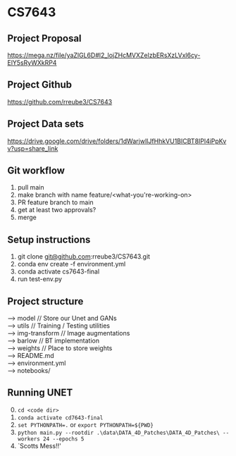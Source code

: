 # CS7643

## Project Proposal

https://mega.nz/file/yaZlGL6D#l2_lojZHcMVXZelzbERsXzLVxl6cy-ElY5sRyWXkRP4

## Project Github

https://github.com/rreube3/CS7643

## Project Data sets

https://drive.google.com/drive/folders/1dWarjwIlJfHhkVU1BICBT8IPl4iPpKvv?usp=share_link

## Git workflow

1. pull main
2. make branch with name feature/<what-you're-working-on>
3. PR feature branch to main
4. get at least two approvals?
5. merge

## Setup instructions
1. git clone git@github.com:rreube3/CS7643.git
2. conda env create -f environment.yml
3. conda activate cs7643-final
4. run test-env.py

## Project structure

--> model // Store our Unet and GANs  
--> utils // Training / Testing utilities  
--> img-transform // Image augmentations  
--> barlow // BT implementation  
--> weights // Place to store weights  
--> README.md  
--> environment.yml  
--> notebooks/ 

## Running UNET

0. `cd <code dir>`
1. `conda activate cd7643-final`
2. `set PYTHONPATH=.` or `export PYTHONPATH=${PWD}`
3. `python main.py --rootdir .\data\DATA_4D_Patches\DATA_4D_Patches\ --workers 24 --epochs 5`
4. `Scotts Mess!!'
